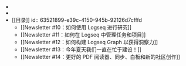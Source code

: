 -
-
- [[目录]]
  id:: 63521899-e39c-4150-945b-92126d7cfffd
	- [[Newsletter #10：如何使用 Logseq 进行研究]]
	- [[Newsletter #11：如何在 Logseq 中管理任务和项目]]
	- [[Newsletter #12：如何构建 Logseq Graph 以获得洞察力]]
	- [[Newsletter #13：今年夏天我们一直在忙于建设！]]
	- [[Newsletter #14：更好的 PDF 阅读器、同步、白板和新的社区创作]]